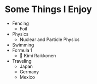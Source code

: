 # Some Things I Enjoy
* Fencing
  * Foil
* Physics
  * Nuclear and Particle Physics
* Swimming
* Formula 1
  * :car: Kimi Raikkonen
* Traveling
  * Japan
  * Germany
  * Mexico
